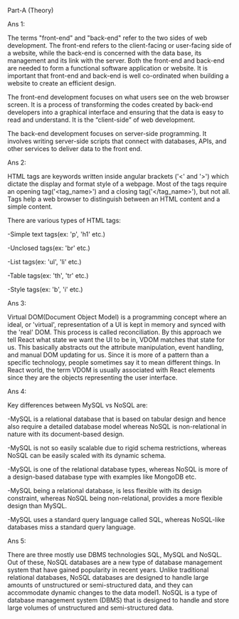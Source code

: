 Part-A (Theory)

Ans 1: 

The terms "front-end" and "back-end" refer to the two sides of web development. The front-end refers to the client-facing or user-facing side of a website, while the back-end is concerned with the data base, its management and its link with the server. Both the front-end and back-end are needed to form a functional software application or website. It is important that front-end and back-end is well co-ordinated when building a website to create an efficient design.

The front-end development focuses on what users see on the web browser screen. It is a process of transforming the codes created by back-end developers into a graphical interface and ensuring that the data is easy to read and understand. It is the “client-side” of web development.

The back-end development focuses on server-side programming. It involves writing server-side scripts that connect with databases, APIs, and other services to deliver data to the front end. 

Ans 2:

HTML tags are keywords written inside angular brackets ('<' and '>') which dictate the display and format style of a webpage. Most of the tags require an opening tag('<tag_name>') and a closing tag('</tag_name>'), but not all. Tags help a web browser to distinguish between an HTML content and a simple content.

There are various types of HTML tags:

-Simple text tags(ex: 'p', 'h1' etc.)

-Unclosed tags(ex: 'br' etc.)

-List tags(ex: 'ul', 'li' etc.)

 -Table tags(ex: 'th', 'tr' etc.)

 -Style tags(ex: 'b', 'i' etc.)

Ans 3: 

  Virtual DOM(Document Object Model) is a programming concept where an ideal, or 'virtual', representation of a UI is kept in memory and synced with the 'real' DOM. This process is called reconciliation.
By this approach we tell React what state we want the UI to be in, VDOM matches that state for us. This basically abstracts out the attribute manipulation, event handling, and manual DOM updating for us.
Since it is more of a pattern than a specific technology, people sometimes say it to mean different things. In React world, the term VDOM is usually associated with React elements since they are the objects representing the user interface. 

Ans 4:

  Key differences between MySQL vs NoSQL are:

  -MySQL is a relational database that is based on tabular design and hence also require a detailed database model whereas NoSQL is non-relational in nature with its document-based design.

  -MySQL is not so easily scalable due to rigid schema restrictions, whereas NoSQL can be easily scaled with its dynamic schema.

  -MySQL is one of the relational database types, whereas NoSQL is more of a design-based database type with examples like MongoDB etc.

  -MySQL being a relational database, is less flexible with its design constraint, whereas NoSQL being non-relational, provides a more flexible design than MySQL.

  -MySQL uses a standard query language called SQL, whereas NoSQL-like databases miss a standard query language.

Ans 5:

  There are three mostly use DBMS technologies SQL, MySQL and NoSQL.
Out of these, NoSQL databases are a new type of database management system that have gained popularity in recent years. Unlike traditional relational databases, NoSQL databases are designed to handle large amounts of unstructured or semi-structured data, and they can accommodate dynamic changes to the data model1. NoSQL is a type of database management system (DBMS) that is designed to handle and store large volumes of unstructured and semi-structured data.
